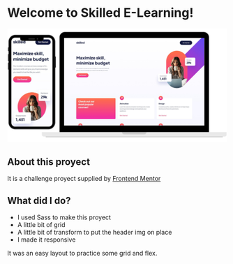 # Welcome to Skilled E-Learning!

![Screenshot of the page](./assets/screen.png)

## About this proyect

It is a challenge proyect supplied by <a href="https://www.frontendmentor.io/profile/SantiNakc">Frontend Mentor</a>

## What did I do?

- I used Sass to make this proyect
- A little bit of grid
- A little bit of transform to put the header img on place
- I made it responsive

It was an easy layout to practice some grid and flex.
